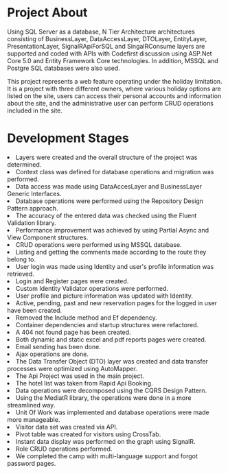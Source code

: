 # Project About
Using SQL Server as a database, N Tier Architecture architectures consisting of BusinessLayer, DataAccessLayer, DTOLayer, EntityLayer, PresentationLayer, SignalRApiForSQL and SingalRConsume layers are supported and coded with APIs with Codefirst discussion using ASP.Net Core 5.0 and Entity Framework Core technologies. In addition, MSSQL and Postgre SQL databases were also used.

This project represents a web feature operating under the holiday limitation. It is a project with three different owners, where various holiday options are listed on the site, users can access their personal accounts and information about the site, and the administrative user can perform CRUD operations included in the site.
# Development Stages
<li>Layers were created and the overall structure of the project was determined.
<li>Context class was defined for database operations and migration was performed.
<li>Data access was made using DataAccesLayer and BusinessLayer Generic Interfaces.
<li>Database operations were performed using the Repository Design Pattern approach.
<li>The accuracy of the entered data was checked using the Fluent Validation library.
<li>Performance improvement was achieved by using Partial Async and View Component structures.
<li>CRUD operations were performed using MSSQL database.
<li>Listing and getting the comments made according to the route they belong to.
<li>User login was made using Identity and user's profile information was retrieved.
<li>Login and Register pages were created.
<li>Custom Identity Validator operations were performed.
<li>User profile and picture information was updated with Identity.
<li>Active, pending, past and new reservation pages for the logged in user have been created.
<li>Removed the Include method and Ef dependency.
<li>Container dependencies and startup structures were refactored.
<li>A 404 not found page has been created.
<li>Both dynamic and static excel and pdf reports pages were created.
<li>Email sending has been done.
<li>Ajax operations are done.
<li>The Data Transfer Object (DTO) layer was created and data transfer processes were optimized using AutoMapper.
<li>The Api Project was used in the main project.
<li>The hotel list was taken from Rapid Api Booking.
<li>Data operations were decomposed using the CQRS Design Pattern.
<li>Using the MediatR library, the operations were done in a more streamlined way.
<li>Unit Of Work was implemented and database operations were made more manageable.
<li>Visitor data set was created via API.
<li>Pivot table was created for visitors using CrossTab.
<li>Instant data display was performed on the graph using SignalR.
<li>Role CRUD operations performed.
<li>We completed the camp with multi-language support and forgot password pages.
